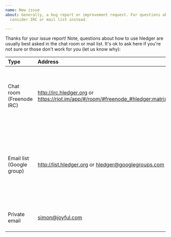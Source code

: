 ```yaml
---
name: New issue
about: Generally, a bug report or improvement request. For questions about using hledger,
  consider IRC or mail list instead.

---
```


Thanks for your issue report! 
Note, questions about how to use hledger are usually best asked in the chat room or mail list.
It's ok to ask here if you're not sure or those don't work for you (let us know why):

Type  | Address | Tips
:-----|:--------|:----------
Chat room (Freenode IRC) | http://irc.hledger.org or <span style="white-space:nowrap;">https://riot.im/app/#/room/#freenode_#hledger:matrix.org</span> | Usually the quickest way to get help. Answers can take a few seconds to a few hours. Login not required. 
Email list (Google group)               | http://list.hledger.org or hledger@googlegroups.com | The largest and most permanent help/discussion area. List subscription not required (I think). Non-subscriber posts will be delayed until approved. 
Private email                           | simon@joyful.com | For sensitive issues, eg security-related.
